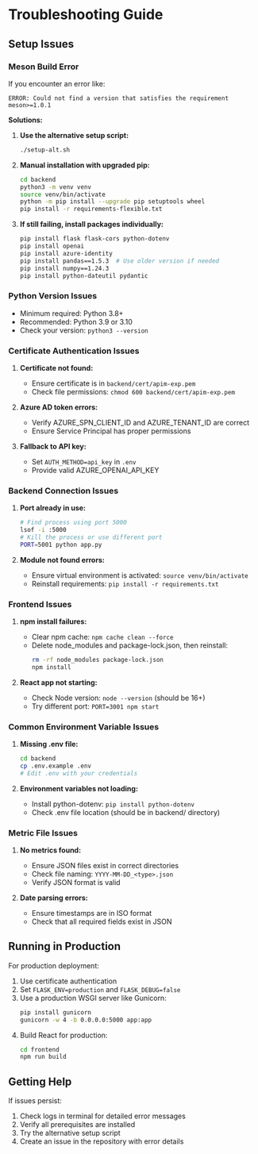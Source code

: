 # Troubleshooting Guide

## Setup Issues

### Meson Build Error
If you encounter an error like:
```
ERROR: Could not find a version that satisfies the requirement meson>=1.0.1
```

**Solutions:**

1. **Use the alternative setup script:**
   ```bash
   ./setup-alt.sh
   ```

2. **Manual installation with upgraded pip:**
   ```bash
   cd backend
   python3 -m venv venv
   source venv/bin/activate
   python -m pip install --upgrade pip setuptools wheel
   pip install -r requirements-flexible.txt
   ```

3. **If still failing, install packages individually:**
   ```bash
   pip install flask flask-cors python-dotenv
   pip install openai
   pip install azure-identity
   pip install pandas==1.5.3  # Use older version if needed
   pip install numpy==1.24.3
   pip install python-dateutil pydantic
   ```

### Python Version Issues
- Minimum required: Python 3.8+
- Recommended: Python 3.9 or 3.10
- Check your version: `python3 --version`

### Certificate Authentication Issues

1. **Certificate not found:**
   - Ensure certificate is in `backend/cert/apim-exp.pem`
   - Check file permissions: `chmod 600 backend/cert/apim-exp.pem`

2. **Azure AD token errors:**
   - Verify AZURE_SPN_CLIENT_ID and AZURE_TENANT_ID are correct
   - Ensure Service Principal has proper permissions

3. **Fallback to API key:**
   - Set `AUTH_METHOD=api_key` in `.env`
   - Provide valid AZURE_OPENAI_API_KEY

### Backend Connection Issues

1. **Port already in use:**
   ```bash
   # Find process using port 5000
   lsof -i :5000
   # Kill the process or use different port
   PORT=5001 python app.py
   ```

2. **Module not found errors:**
   - Ensure virtual environment is activated: `source venv/bin/activate`
   - Reinstall requirements: `pip install -r requirements.txt`

### Frontend Issues

1. **npm install failures:**
   - Clear npm cache: `npm cache clean --force`
   - Delete node_modules and package-lock.json, then reinstall:
     ```bash
     rm -rf node_modules package-lock.json
     npm install
     ```

2. **React app not starting:**
   - Check Node version: `node --version` (should be 16+)
   - Try different port: `PORT=3001 npm start`

### Common Environment Variable Issues

1. **Missing .env file:**
   ```bash
   cd backend
   cp .env.example .env
   # Edit .env with your credentials
   ```

2. **Environment variables not loading:**
   - Install python-dotenv: `pip install python-dotenv`
   - Check .env file location (should be in backend/ directory)

### Metric File Issues

1. **No metrics found:**
   - Ensure JSON files exist in correct directories
   - Check file naming: `YYYY-MM-DD_<type>.json`
   - Verify JSON format is valid

2. **Date parsing errors:**
   - Ensure timestamps are in ISO format
   - Check that all required fields exist in JSON

## Running in Production

For production deployment:

1. Use certificate authentication
2. Set `FLASK_ENV=production` and `FLASK_DEBUG=false`
3. Use a production WSGI server like Gunicorn:
   ```bash
   pip install gunicorn
   gunicorn -w 4 -b 0.0.0.0:5000 app:app
   ```
4. Build React for production:
   ```bash
   cd frontend
   npm run build
   ```

## Getting Help

If issues persist:
1. Check logs in terminal for detailed error messages
2. Verify all prerequisites are installed
3. Try the alternative setup script
4. Create an issue in the repository with error details